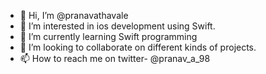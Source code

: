 - 👋 Hi, I’m @pranavathavale
- 👀 I’m interested in ios development using Swift.
- 🌱 I’m currently learning Swift programming
- 💞️ I’m looking to collaborate on different kinds of projects.
- 📫 How to reach me on twitter- @pranav_a_98

<!---
pranavathavale/pranavathavale is a ✨ special ✨ repository because its `README.md` (this file) appears on your GitHub profile.
You can click the Preview link to take a look at your changes.
--->
